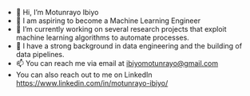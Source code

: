 - 👋 Hi, I’m Motunrayo Ibiyo
- 👀 I am aspiring to become a Machine Learning Engineer
- 🌱 I’m currently working on several research projects that exploit machine learning algorithms to automate processes.
- 💞️ I have a strong background in data engineering and the building of data pipelines.
- 📫 You can reach me via email  at ibiyomotunrayo@gmail.com
- You can also reach out to me on LinkedIn https://www.linkedin.com/in/motunrayo-ibiyo/

